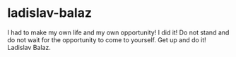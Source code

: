 # ladislav-balaz
I had to make my own life and my own opportunity! I did it! Do not stand and do not wait for the opportunity to come to yourself. Get up and do it! Ladislav Balaz.
